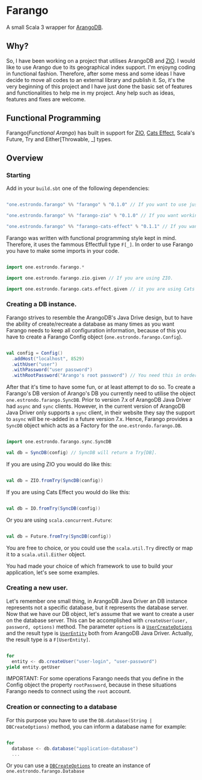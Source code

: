 # Farango

A small Scala 3 wrapper for [ArangoDB](http://www.arangodb.com).

## Why?

So, I have been working on a project that utilises ArangoDB and [ZIO](http://www.zio.dev). I would like to use Arango due to its geographical index support. I'm enjoyng coding in functional fashion. Therefore, after some mess and some ideas I have decide to move all codes to an external library and publish it. So, it's the very beginning of this project and I have just done the basic set of features and functionalities to help me in my project. Any help such as ideas, features and fixes are welcome.


## Functional Programming

Farango(_Functional Arango_) has built in support for [ZIO](http://www.zio.dev), [Cats Effect](https://typelevel.org/cats-effect), Scala's Future, Try and Either[Throwable, _] types.


## Overview

### Starting

Add in your `build.sbt` one of the following dependencies:

```scala

"one.estrondo.farango" %% "farango" % "0.1.0" // If you want to use just the Scala's types.

"one.estrondo.farango" %% "farango-zio" % "0.1.0" // If you want working with ZIO.

"one.estrondo.farango" %% "farango-cats-effect" % "0.1.1" // If you want Cats Effect.

```

Farango was written with functional programming style kept in mind. Therefore, it uses the fammous Effectfull type `F[_]`. In order to use Farango you have to make some imports in your code.

```scala

import one.estrondo.farango.*

import one.estrondo.farango.zio.given // If you are using ZIO.

import one.estrondo.farango.cats.effect.given // it you are using Cats Effect.

```

### Creating a DB instance.

Farango strives to resemble the ArangoDB's Java Drive design, but to have the ability of create/recreate a database as many times as you want Farango needs to keep all configuration information, because of this you have to create a Farango Config object (`one.estrondo.farango.Config`).

```scala

val config = Config()
  .addHost("localhost", 8529)
  .withUser("user")
  .withPassword("user password")
  .withRootPassword("Arango's root password") // You need this in order to create databases and collections through Farango.

```

After that it's time to have some fun, or at least attempt to do so. To create a Farango's DB version of Arango's DB you currently need to utilise the object `one.estrondo.farango.SyncDB`. Prior to version 7.x of ArangoDB Java Driver had `async` and `sync` clients. However, in the current version of ArangoDB Java Driver only supports a `sync` client, in their website they say the support to `async` will be re-added in a future version 7.x. Hence, Farango provides a `SyncDB` object which acts as a Factory for the `one.estrondo.farango.DB`.

```scala

import one.estrondo.farango.sync.SyncDB

val db = SyncDB(config) // SyncDB will return a Try[DB].

```

If you are using ZIO you would do like this:

```scala

val db = ZIO.fromTry(SyncDB(config))

```

If you are using Cats Effect you would do like this:

```scala

val db = IO.fromTry(SyncDB(config))

```

Or you are using `scala.concurrent.Future`:

```scala

val db = Future.fromTry(SyncDB(config))

```

You are free to choice, or you could use the `scala.util.Try` directly or map it to a `scala.util.Either` object.

You had made your choice of which framework to use to build your application, let's see some examples.


### Creating a new user.

Let's remember one small thing, in ArangoDB Java Driver an DB instance represents not a specific database, but it represents the database server. Now that we have our DB object, let's assume that we want to create a user on the database server. This can be accomplished with `createUser(user, password, options)` method. The parameter `options` is a [`UserCreateOptions`](https://www.javadoc.io/doc/com.arangodb/arangodb-java-driver/latest/com/arangodb/model/UserCreateOptions.html) and the result type is [`UserEntity`](https://www.javadoc.io/doc/com.arangodb/arangodb-java-driver/latest/com/arangodb/entity/UserEntity.html) both from ArangoDB Java Driver. Actually, the result type is a `F[UserEntity]`.


```scala

for
  entity <- db.createUser("user-login", "user-password")
yield entity.getUser

```

IMPORTANT: For some operations Farango needs that you define in the Config object the property `rootPassword`, because in these situations Farango needs to connect using the `root` account.

### Creation or connecting to a database

For this purpose you have to use the `DB.database(String | DBCreateOptions)` method, you can inform a database name for example:

```scala

for
  database <- db.database("application-database")
  ...

```

Or you can use a [`DBCreateOptions`](https://www.javadoc.io/static/com.arangodb/arangodb-java-driver/7.1.0/com/arangodb/model/DBCreateOptions.html) to create an instance of `one.estrondo.farango.Database`









